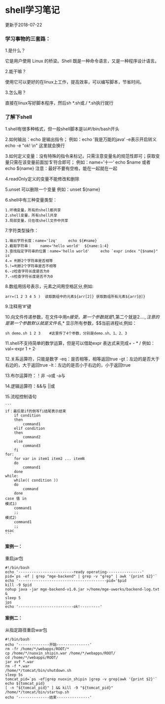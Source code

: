 # shell学习笔记

更新于2018-07-22

### 学习事物的三套路：

1.是什么？

它是用户使用 Linux 的桥梁。Shell 既是一种命令语言，又是一种程序设计语言。
	
2.能干嘛？

使用它可以更好的在linux上工作，提高效率，可以编写脚本，节省时间。

3.怎么用？

直接在linux写好脚本程序，然后sh *.sh或./  *.sh执行就行
	
### 了解下shell
1.shell有很多种格式，但一般shell脚本是以#!/bin/bash开头

2.如何输出：echo 是输出指令；	例如：echo ’我是万能的java‘   -e表示开启转义  echo -e "ok! \n"  这里就会换行

3.如何定义变量：没有特殊的指令来标记，只需注意变量名的规范性即可；获取变量只需在该变量前面加‘$'符合即可；	
	例如：name=’十一‘	echo $name 或者 echo ${name}		注意：最好不要有空格，能在一起就在一起
	
4.readOnly定义的变量不能修改和删除

5.unset 可以删除一个变量	例如：unset ${name}

6.shell中有三种变量类型：

    1.环境变量，所有的shell都共享
    2.shell变量，所有shell共享
    3.局部变量，只在改shell文件中共享
	
7.字符类型操作：

	1.输出字符长度：name='lzq'		echo ${#name}
	2.截取字符串：	name='hello world'	${name:1:4}
	3.查找指定字符串的位置：name='hello world' 	echo `expr index "{$name}" is`
	4.=	判断2个字符串是否相等
	5.!=判断2个字符串是否不相等
	6.-z检查字符长度是否为0
	7.-n检查字符长度是否不为0

8.数组用括号表示，元素之间用空格区分,例如:

    arr=(1 2 3 4 5 )  读取数组中的元素${arr[2]}	获取数组所有元素${arr[@]}
	
9.注释用‘#’键

10.向文件传递参数，在文件中用$n接受，第一个参数就是$1,第二个就是$2....,注意的是第一个参数默认就是文件名,$* 显示所有参数，$$当前进程id,例如：

    sh demo.sh 1 2 3	#这里传了4个参数，分别是demo.sh、1、2、3 
	
11.shell不支持简单的数学运算，但是可以借助expr 表达式来完成+ - * /
	例如：val=·expr 1 + 2· 
	
12.关系运算符，只能是数字
	-eq：是否相等，相等返回true
	-gt：左边的是否大于右边的，大于返回true
	-lt：左边的是否小于右边的，小于返回true
	
13.布尔运算符：！非		-o或	-a与

14.逻辑运算符：&&与		||或

15.流程控制语句

	```
	if：最后是if的倒写fi结尾表示结束
		if condition
		then 
			command1
		elif condition
		then 
			command2
		else
			command3
		fi
	for:
		for var in item1 item2 ... itemN
		do
			command1
		done
	while:
		while(( condition ))
		do
			command
		done
	case 值 in
	模式1)
		command1
		;;
	模式2）
		command1
		;;
	esac
	```
#### 案例一：

重启jar包
```
#!/bin/bash
echo '-------------------------ready operating----------------'
pid=`ps -ef | grep "mge-backend" | grep -v "grep" | awk '{print $2}'`
echo '----------------------------------------pid='$pid
kill -9 $pid
nohup java -jar mge-backend-v1.0.jar >/home/mge-uworks/backend-log.txt &
sleep 5
jps
echo '-------------------------ok!---------'
```
#### 案例二：
从指定路径重启war包
```
#!/bin/bash
echo '--------------开始---------------'
rm -fr /home/*/webapps/ROOT/*
cp /home/*/nuoxin_shipin.war /home/*/webapps/ROOT/
cd /home/*/webapps/ROOT/
jar xvf *.war
rm -f *.war
/home/*/tomcat/bin/shutdown.sh
sleep 5s		
tomcat_pid=`ps -ef|grep nuoxin_shipin |grep -v grep|awk '{print $2}'`	
echo ${tomcat_pid}
[ -n "${tomcat_pid}" ] && kill -9 "${tomcat_pid}" 
/home/*/tomcat/bin/startup.sh
echo '--------------结束---------------'
```

		